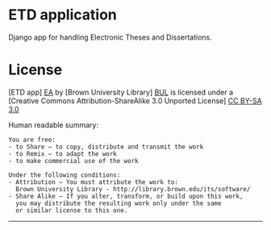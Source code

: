 ETD application
===============

Django app for handling Electronic Theses and Dissertations.

License
=======

[ETD app] [EA] by [Brown University Library] [BUL]
is licensed under a [Creative Commons Attribution-ShareAlike 3.0 Unported License] [CC BY-SA 3.0]

[EA]: https://github.com/Brown-University-Library/etd_app
[BUL]: http://library.brown.edu/its/software/
[CC BY-SA 3.0]: http://creativecommons.org/licenses/by-sa/3.0/

Human readable summary:

    You are free:
    - to Share — to copy, distribute and transmit the work
    - to Remix — to adapt the work
    - to make commercial use of the work

    Under the following conditions:
    - Attribution — You must attribute the work to:
      Brown University Library - http://library.brown.edu/its/software/
    - Share Alike — If you alter, transform, or build upon this work,
      you may distribute the resulting work only under the same
      or similar license to this one.

---
